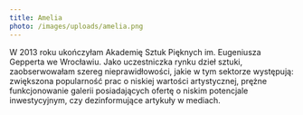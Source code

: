 ```yaml
---
title: Amelia
photo: /images/uploads/amelia.png
---
```

W 2013 roku ukończyłam Akademię Sztuk Pięknych im. Eugeniusza Gepperta we Wrocławiu. Jako uczestniczka rynku dzieł sztuki, zaobserwowałam szereg nieprawidłowości, jakie w tym sektorze występują: zwiększona popularność prac o niskiej wartości artystycznej, prężne funkcjonowanie galerii posiadających ofertę o niskim potencjale inwestycyjnym, czy dezinformujące artykuły w mediach.
